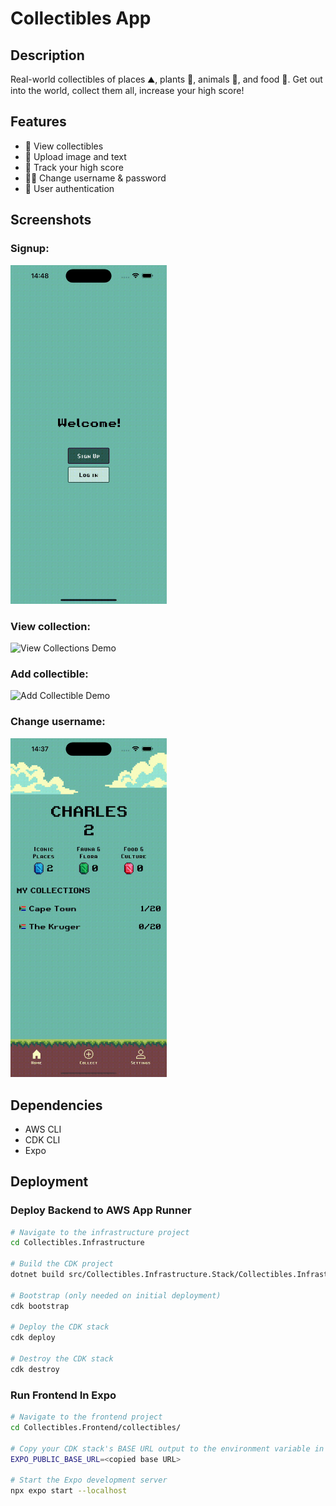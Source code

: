 # Collectibles App

## Description

Real-world collectibles of places ⛰️, plants 🌷, animals 🦁, and food 🍷.
Get out into the world, collect them all, increase your high score!

## Features

- 🚠 View collectibles
- 📸 Upload image and text
- 💯 Track your high score
- 👨‍🔧 Change username & password
- 🔐 User authentication

## Screenshots

### Signup:

<img src="./gifs/signup.gif" alt="Signup Demo" width="250"/>

### View collection:

<img src="./gifs/viewCollection.gif" alt="View Collections Demo" width="250"/>

### Add collectible:

<img src="./gifs/addCollectible.gif" alt="Add Collectible Demo" width="250"/>


### Change username:

<img src="./gifs/changeUsername.gif" alt="Change Username Demo" width="250"/>

## Dependencies

- AWS CLI 
- CDK CLI 
- Expo

## Deployment

### Deploy Backend to AWS App Runner

```bash
# Navigate to the infrastructure project
cd Collectibles.Infrastructure

# Build the CDK project
dotnet build src/Collectibles.Infrastructure.Stack/Collectibles.Infrastructure.Stack.csproj -c Release

# Bootstrap (only needed on initial deployment)
cdk bootstrap

# Deploy the CDK stack
cdk deploy

# Destroy the CDK stack
cdk destroy
```

### Run Frontend In Expo

```bash
# Navigate to the frontend project
cd Collectibles.Frontend/collectibles/

# Copy your CDK stack's BASE URL output to the environment variable in your .env file:
EXPO_PUBLIC_BASE_URL=<copied base URL>

# Start the Expo development server
npx expo start --localhost
```


